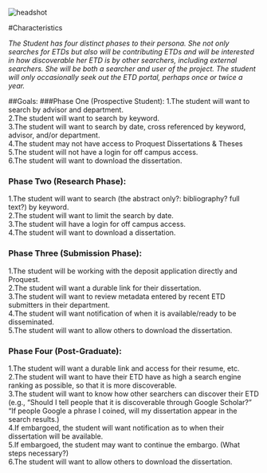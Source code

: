 ![headshot](images/student.jpg)  

#Characteristics

*The Student has four distinct phases to their persona. She not only searches for ETDs but also will be contributing ETDs and will be interested in how discoverable her ETD is by other searchers, including external searchers. She will be both a searcher and user of the project. The student will only occasionally seek out the ETD portal, perhaps once or twice a year.*  

##Goals: 
###Phase One (Prospective Student):
  1.The student will want to search by advisor and department.  
  2.The student will want to search by keyword.  
  3.The student will want to search by date, cross referenced by keyword, advisor, and/or department.   
  4.The student may not have access to Proquest Dissertations & Theses  
  5.The student will not have a login for off campus access.  
  6.The student will want to download the dissertation.  
###	Phase Two (Research Phase):  
  1.The student will want to search (the abstract only?: bibliography? full text?) by keyword.  
  2.The student will want to limit the search by date.  
  3.The student will have a login for off campus access.  
  4.The student will want to download a dissertation.  
###	Phase Three (Submission Phase):  
  1.The student will be working with the deposit application directly and Proquest.  
  2.The student will want a durable link for their dissertation.  
  3.The student will want to review metadata entered by recent ETD submitters in their department.  
  4.The student will want notification of when it is available/ready to be disseminated.  
  5.The student will want to allow others to download the dissertation.  
###	Phase Four (Post-Graduate):  
  1.The student will want a durable link and access for their resume, etc.
  2.The student will want to have their ETD have as high a search engine ranking as possible, so that it is more discoverable.   
  3.The student will want to know how other searchers can discover their ETD (e.g., “Should I tell people that it is discoverable through Google Scholar?” “If people Google a phrase I coined, will my dissertation appear in the search results.)  
  4.If embargoed, the student will want notification as to when their dissertation will be available.  
  5.If embargoed, the student may want to continue the embargo. (What steps necessary?)  
  6.The student will want to allow others to download the dissertation.  

